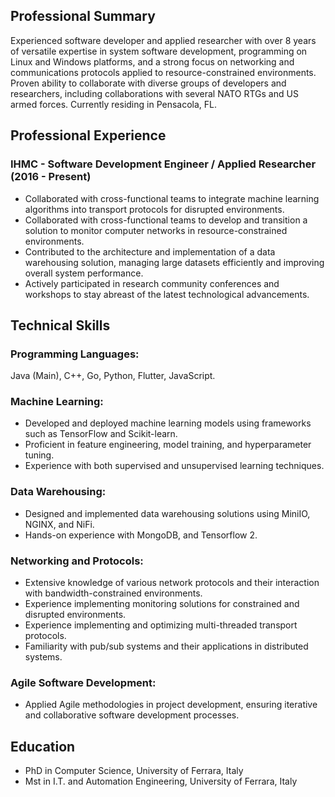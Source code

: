 ## Professional Summary

Experienced software developer and applied researcher with over 8 years of versatile expertise in system software 
development, programming on Linux and Windows platforms, and a strong focus on networking and
communications protocols applied to resource-constrained environments. 
Proven ability to collaborate with diverse groups of developers and researchers, including collaborations with several NATO RTGs and US armed forces. Currently residing in Pensacola, FL.

## Professional Experience

### IHMC - Software Development Engineer / Applied Researcher (2016 - Present)
- Collaborated with cross-functional teams to integrate machine learning algorithms into transport protocols for disrupted environments.
- Collaborated with cross-functional teams to develop and transition a solution to monitor computer networks in resource-constrained environments.
- Contributed to the architecture and implementation of a data warehousing solution, managing large datasets efficiently and improving overall system performance.
- Actively participated in research community conferences and workshops to stay abreast of the latest technological advancements.

## Technical Skills

### Programming Languages:
Java (Main), C++, Go, Python, Flutter, JavaScript.

### Machine Learning:
- Developed and deployed machine learning models using frameworks such as TensorFlow and Scikit-learn.
- Proficient in feature engineering, model training, and hyperparameter tuning.
- Experience with both supervised and unsupervised learning techniques.

### Data Warehousing:
- Designed and implemented data warehousing solutions using MiniIO, NGINX, and NiFi.
- Hands-on experience with MongoDB, and Tensorflow 2.

### Networking and Protocols:
- Extensive knowledge of various network protocols and their interaction with bandwidth-constrained environments.
- Experience implementing monitoring solutions for constrained and disrupted environments.
- Experience implementing and optimizing multi-threaded transport protocols.
- Familiarity with pub/sub systems and their applications in distributed systems.

### Agile Software Development:
- Applied Agile methodologies in project development, ensuring iterative and collaborative software development processes.

## Education
- PhD in Computer Science, University of Ferrara, Italy
- Mst in I.T. and Automation Engineering, University of Ferrara, Italy
